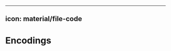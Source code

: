 ______________________________________________________________________

## icon: material/file-code

# Encodings
